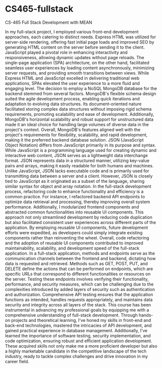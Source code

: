 # CS465-fullstack
CS-465 Full Stack Development with MEAN

In my full-stack project, I employed various front-end development approaches, each catering to distinct needs. Express HTML was utilized for server-side rendering, offering fast initial page loads and improved SEO by generating HTML content on the server before sending it to the client. JavaScript played a pivotal role in enhancing interactivity and responsiveness, allowing dynamic updates without page reloads. The single-page application (SPA) architecture, on the other hand, facilitated seamless user experiences by loading content asynchronously, minimizing server requests, and providing smooth transitions between views. While Express HTML and JavaScript excelled in delivering traditional web applications, SPAs elevated the user experience to a more fluid and engaging level.
The decision to employ a NoSQL MongoDB database for the backend stemmed from several factors. MongoDB's flexible schema design suited the agile development process, enabling quick iterations and adaptation to evolving data structures. Its document-oriented nature facilitated storing complex data structures without imposing rigid schema requirements, promoting scalability and ease of development. Additionally, MongoDB's horizontal scalability and robust support for unstructured data made it an ideal choice for handling large volumes of diverse data in the project's context. Overall, MongoDB's features aligned well with the project's requirements for flexibility, scalability, and rapid development, making it the preferred backend database solution.
JSON (JavaScript Object Notation) differs from JavaScript primarily in its purpose and syntax. While JavaScript is a programming language used for creating dynamic and interactive web content, JSON serves as a lightweight data interchange format. JSON represents data in a structured manner, utilizing key-value pairs and arrays, making it easily readable for both humans and machines. Unlike JavaScript, JSON lacks executable code and is primarily used for transmitting data between a server and a client. However, JSON is closely tied to JavaScript as it originated as a subset of the language, sharing similar syntax for object and array notation.
In the full-stack development process, refactoring code to enhance functionality and efficiency is a common practice. For instance, I refactored backend API endpoints to optimize data retrieval and processing, thereby improving overall system performance. Additionally, I modularized frontend components and abstracted common functionalities into reusable UI components. This approach not only streamlined development by reducing code duplication but also facilitated consistent user experiences across different parts of the application. By employing reusable UI components, future development efforts were expedited, as developers could simply integrate existing components rather than reinventing the wheel. Overall, code refactoring and the adoption of reusable UI components contributed to improved maintainability, scalability, and development speed of the full-stack application.
In a full-stack application, methods and endpoints serve as the communication channels between the frontend and backend, dictating how data is requested and retrieved. Methods such as GET, POST, PUT, and DELETE define the actions that can be performed on endpoints, which are specific URLs that correspond to different functionalities or resources on the server. Testing these endpoints involves verifying their functionality, performance, and security measures, which can be challenging due to the complexities introduced by added layers of security such as authentication and authorization. Comprehensive API testing ensures that the application functions as intended, handles requests appropriately, and maintains data security and integrity across all layers of the stack.
This course has been instrumental in advancing my professional goals by equipping me with a comprehensive understanding of full-stack development. Through hands-on projects and theoretical learning, I've honed my skills in front-end and back-end technologies, mastered the intricacies of API development, and gained practical experience in database management. Additionally, I've learned the importance of software testing, security implementation, and code optimization, ensuring robust and efficient application development. These acquired skills not only make me a more proficient developer but also a highly marketable candidate in the competitive landscape of the tech industry, ready to tackle complex challenges and drive innovation in my career field.
